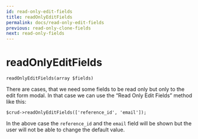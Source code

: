 ```yaml
---
id: read-only-edit-fields
title: readOnlyEditFields
permalink: docs/read-only-edit-fields
previous: read-only-clone-fields
next: read-only-fields
---
```


# readOnlyEditFields


<pre><code class="php">readOnlyEditFields(array $fields)</code></pre>
There are cases, that we need some fields to be read only but only to the edit form modal. In that case we can use the “Read Only Edit Fields” method like this:

<pre><code class="php">$crud->readOnlyEditFields(['reference_id', 'email']);</code></pre>

In the above case the <code>reference_id</code> and the <code>email</code> field will be shown but the user will not be able to change the default value.